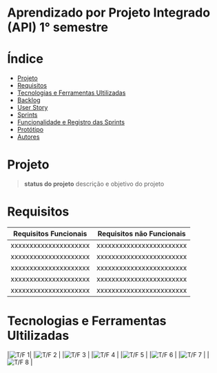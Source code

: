 # Aprendizado por Projeto Integrado (API) 1° semestre 


# Índice

* [Projeto](#projeto)
* [Requisitos](#requisitos)
* [Tecnologias e Ferramentas Ultilizadas](#tecnologias-e-ferramentas-ultilizadas)
* [Backlog](#backlog)
* [User Story](#user-story)
* [Sprints](#sprints)
*  [Funcionalidade e Registro das Sprints](#funcionalidade-e-registro-das-sprints)
*  [Protótipo](#protótipo)
*  [Autores](#autores)


# Projeto
> **status do projeto**
> descrição e objetivo do projeto 

# Requisitos
| Requisitos Funcionais | Requisitos não Funcionais|
|-----------------------|--------------------------|
| xxxxxxxxxxxxxxxxxxxxx | xxxxxxxxxxxxxxxxxxxxxxxx |
| xxxxxxxxxxxxxxxxxxxxx | xxxxxxxxxxxxxxxxxxxxxxxx |
| xxxxxxxxxxxxxxxxxxxxx | xxxxxxxxxxxxxxxxxxxxxxxx |
| xxxxxxxxxxxxxxxxxxxxx | xxxxxxxxxxxxxxxxxxxxxxxx |
| xxxxxxxxxxxxxxxxxxxxx | xxxxxxxxxxxxxxxxxxxxxxxx |

# Tecnologias e Ferramentas Ultilizadas

|![T/F 1](https://img.shields.io/badge/xxxx)|
|![T/F 2](https://img.shields.io/badge/xxxx) |
|![T/F 3](https://img.shields.io/badge/xxxx) | 
|![T/F 4](https://img.shields.io/badge/xxx) |
|![T/F 5](https://img.shields.io/badge/xx) | 
|![ T/F 6](https://img.shields.io/badge/xxxx) | 
|![T/F 7](https://img.shields.io/badge/xxxx) | 
|![T/F 8](https://img.shields.io/badge/xxxxx) |




